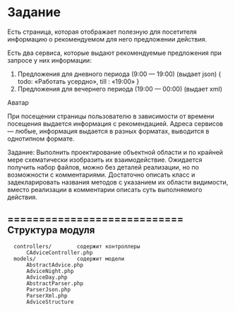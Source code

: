 # Задание

Есть страница, которая отображает полезную для посетителя информацию о рекомендуемом для него предложении действия.

Есть два сервиса, которые выдают рекомендуемые предложения при запросе у них информации:
1. Предложения для дневного периода (9:00 — 19:00) (выдает json)
{ todo: «Работать усердно», till : «19:00» }
2. Предложения для вечернего периода (19:00 — 00:00) (выдает xml)
<do>
	<action type="Посмотреть фильм">Аватар</action>
	<when time="21:30" duration="1h">
</do>

При посещении страницы пользователю в зависимости от времени посещения выдается информация с рекомендацией.
Адреса сервисов — любые, информация выдается в разных форматах, выводится в однотипном формате.

Задание: Выполнить проектирование объектной области и по крайней мере схематически изобразить их взаимодействие.
Ожидается получить набор файлов, можно без деталей реализации, но по возможности с комментариями. 
Достаточно описать класс и задекларировать названия методов с указанием их области видимости, вместо реализации в комментарии описать суть выполняемого действия.

============================
Структура модуля
-------------------

      controllers/        содержит контроллеры
          СAdviceController.php
      models/             содержит модели
          AbstractAdvice.php
          AdviceNight.php
          AdviceDay.php
          AbstractParser.php
          ParserJson.php
          ParserXml.php
          AdviceStructure

